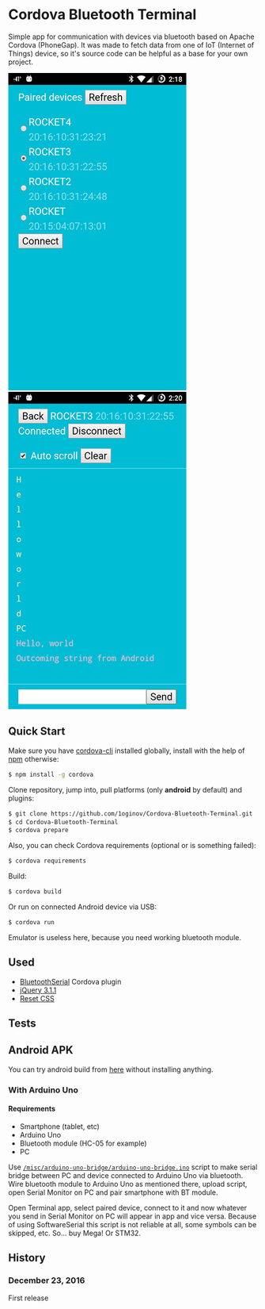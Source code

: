 # Cordova Bluetooth Terminal

Simple app for communication with devices via bluetooth based on Apache Cordova (PhoneGap). It was made to fetch data
from one of IoT (Internet of Things) device, so it's source code can be helpful as a base for your own project.

![Paired devices screenshot](https://raw.githubusercontent.com/1oginov/Cordova-Bluetooth-Terminal/master/misc/Paired-devices-screenshot.png)
![Terminal screenshot](https://raw.githubusercontent.com/1oginov/Cordova-Bluetooth-Terminal/master/misc/Terminal-screenshot.png)

## Quick Start

Make sure you have [cordova-cli](https://github.com/apache/cordova-cli) installed globally, install with the help of
[npm](http://nodejs.org/) otherwise:

```sh
$ npm install -g cordova
```

Clone repository, jump into, pull platforms (only **android** by default) and plugins: 

```sh
$ git clone https://github.com/1oginov/Cordova-Bluetooth-Terminal.git
$ cd Cordova-Bluetooth-Terminal
$ cordova prepare
```

Also, you can check Cordova requirements (optional or is something failed):

```sh
$ cordova requirements
```

Build:

```sh
$ cordova build
```

Or run on connected Android device via USB:

```sh
$ cordova run
```

Emulator is useless here, because you need working bluetooth module.

## Used
* [BluetoothSerial](https://github.com/don/BluetoothSerial) Cordova plugin
* [jQuery 3.1.1](https://jquery.com/)
* [Reset CSS](http://meyerweb.com/eric/tools/css/reset/)

## Tests

## Android APK

You can try android build from [here](https://github.com/1oginov/Cordova-Bluetooth-Terminal/blob/master/misc/android-build/android-debug.apk)
without installing anything.

### With Arduino Uno

#### Requirements
* Smartphone (tablet, etc)
* Arduino Uno
* Bluetooth module (HC-05 for example)
* PC

Use [`/misc/arduino-uno-bridge/arduino-uno-bridge.ino`](https://github.com/1oginov/Cordova-Bluetooth-Terminal/blob/master/misc/arduino-uno-bridge/arduino-uno-bridge.ino)
script to make serial bridge between PC and device connected to Arduino Uno via bluetooth. Wire bluetooth module to
Arduino Uno as mentioned there, upload script, open Serial Monitor on PC and pair smartphone with BT module.

Open Terminal app, select paired device, connect to it and now whatever you send in Serial Monitor on PC will appear in
app and vice versa. Because of using SoftwareSerial this script is not reliable at all, some symbols can be skipped,
etc. So... buy Mega! Or STM32.

## History

### December 23, 2016

First release
